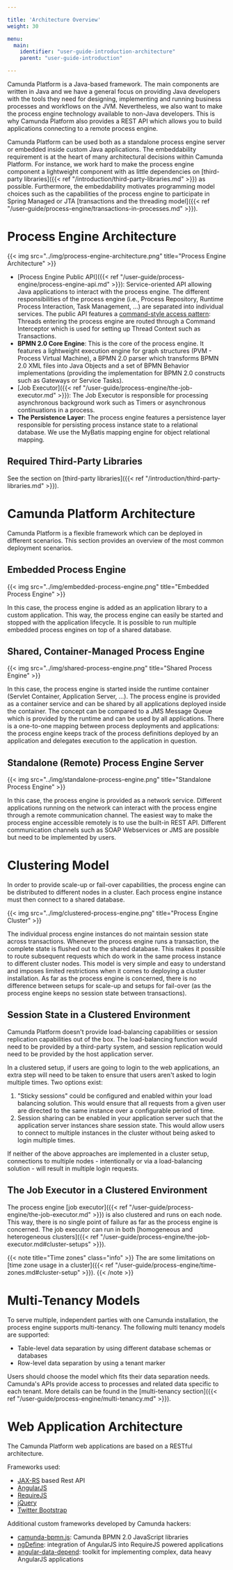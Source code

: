 ```yaml
---

title: 'Architecture Overview'
weight: 30

menu:
  main:
    identifier: "user-guide-introduction-architecture"
    parent: "user-guide-introduction"

---
```



Camunda Platform is a Java-based framework. The main components are written in Java and we have a general focus on providing Java developers with the tools they need for designing, implementing and running business processes and workflows on the JVM. Nevertheless, we also want to make the process engine technology available to non-Java developers. This is why Camunda Platform also provides a REST API which allows you to build applications connecting to a remote process engine.

Camunda Platform can be used both as a standalone process engine server or embedded inside custom Java applications. The embeddability requirement is at the heart of many architectural decisions within Camunda Platform. For instance, we work hard to make the process engine component a lightweight component with as little dependencies on [third-party libraries]({{< ref "/introduction/third-party-libraries.md" >}}) as possible. Furthermore, the embeddability motivates programming model choices such as the capabilities of the process engine to participate in Spring Managed or JTA [transactions and the threading model]({{< ref "/user-guide/process-engine/transactions-in-processes.md" >}}).


# Process Engine Architecture

{{< img src="../img/process-engine-architecture.png" title="Process Engine Architecture" >}}

* [Process Engine Public API]({{< ref "/user-guide/process-engine/process-engine-api.md" >}}): Service-oriented API allowing Java applications to interact with the process engine. The different responsibilities of the process engine (i.e., Process Repository, Runtime Process Interaction, Task Management, ...) are separated into individual services. The public API features a [command-style access pattern](http://en.wikipedia.org/wiki/Command_pattern): Threads entering the process engine are routed through a Command Interceptor which is used for setting up Thread Context such as Transactions.
* **BPMN 2.0 Core Engine**: This is the core of the process engine. It features a lightweight execution engine for graph structures (PVM - Process Virtual Machine), a BPMN 2.0 parser which transforms BPMN 2.0 XML files into Java Objects and a set of BPMN Behavior implementations (providing the implementation for BPMN 2.0 constructs such as Gateways or Service Tasks).
* [Job Executor]({{< ref "/user-guide/process-engine/the-job-executor.md" >}}): The Job Executor is responsible for processing asynchronous background work such as Timers or asynchronous continuations in a process.
* **The Persistence Layer**: The process engine features a persistence layer responsible for persisting process instance state to a relational database. We use the MyBatis mapping engine for object relational mapping.


## Required Third-Party Libraries

See the section on [third-party libraries]({{< ref "/introduction/third-party-libraries.md" >}}).


# Camunda Platform Architecture

Camunda Platform is a flexible framework which can be deployed in different scenarios. This section provides an overview of the most common deployment scenarios.


## Embedded Process Engine

{{< img src="../img/embedded-process-engine.png" title="Embedded Process Engine" >}}

In this case, the process engine is added as an application library to a custom application. This way, the process engine can easily be started and stopped with the application lifecycle. It is possible to run multiple embedded process engines on top of a shared database.


## Shared, Container-Managed Process Engine

{{< img src="../img/shared-process-engine.png" title="Shared Process Engine" >}}

In this case, the process engine is started inside the runtime container (Servlet Container, Application Server, ...). The process engine is provided as a container service and can be shared by all applications deployed inside the container. The concept can be compared to a JMS Message Queue which is provided by the runtime and can be used by all applications. There is a one-to-one mapping between process deployments and applications: the process engine keeps track of the process definitions deployed by an application and delegates execution to the application in question.


## Standalone (Remote) Process Engine Server

{{< img src="../img/standalone-process-engine.png" title="Standalone Process Engine" >}}

In this case, the process engine is provided as a network service. Different applications running on the network can interact with the process engine through a remote communication channel. The easiest way to make the process engine accessible remotely is to use the built-in REST API. Different communication channels such as SOAP Webservices or JMS are possible but need to be implemented by users.


# Clustering Model

In order to provide scale-up or fail-over capabilities, the process engine can be distributed to different nodes in a cluster. Each process engine instance must then connect to a shared database.

{{< img src="../img/clustered-process-engine.png" title="Process Engine Cluster" >}}

The individual process engine instances do not maintain session state across transactions. Whenever the process engine runs a transaction, the complete state is flushed out to the shared database. This makes it possible to route subsequent requests which do work in the same process instance to different cluster nodes. This model is very simple and easy to understand and imposes limited restrictions when it comes to deploying a cluster installation. As far as the process engine is concerned, there is no difference between setups for scale-up and setups for fail-over (as the process engine keeps no session state between transactions).

## Session State in a Clustered Environment

Camunda Platform doesn't provide load-balancing capabilities or session replication capabilities out of the box. The load-balancing function would need to be provided by a third-party system, and session replication would need to be provided by the host application server.

In a clustered setup, if users are going to login to the web applications, an extra step will need to be taken to ensure that users aren't asked to login multiple times. Two options exist:

1. "Sticky sessions" could be configured and enabled within your load balancing solution. This would ensure that all requests from a given user are directed to the same instance over a configurable period of time.
2. Session sharing can be enabled in your application server such that the application server instances share session state. This would allow users to connect to multiple instances in the cluster without being asked to login multiple times.

If neither of the above approaches are implemented in a cluster setup, connections to multiple nodes - intentionally or via a load-balancing solution - will result in multiple login requests.

## The Job Executor in a Clustered Environment

The process engine [job executor]({{< ref "/user-guide/process-engine/the-job-executor.md" >}}) is also clustered and runs on each node. This way, there is no single point of failure as far as the process engine is concerned. The job executor can run in both [homogeneous and heterogeneous clusters]({{< ref "/user-guide/process-engine/the-job-executor.md#cluster-setups" >}}).

{{< note title="Time zones" class="info" >}}
The are some limitations on [time zone usage in a cluster]({{< ref "/user-guide/process-engine/time-zones.md#cluster-setup" >}}).
{{< /note >}}


# Multi-Tenancy Models

To serve multiple, independent parties with one Camunda installation, the process engine supports
multi-tenancy. The following multi tenancy models are supported:

* Table-level data separation by using different database schemas or databases
* Row-level data separation by using a tenant marker

Users should choose the model which fits their data separation needs. Camunda's APIs provide access
to processes and related data specific to each tenant.
More details can be found in the [multi-tenancy section]({{< ref "/user-guide/process-engine/multi-tenancy.md" >}}).


# Web Application Architecture

The Camunda Platform web applications are based on a RESTful architecture.

Frameworks used:

* [JAX-RS](https://jax-rs-spec.java.net) based Rest API
* [AngularJS](http://angularjs.org)
* [RequireJS](http://requirejs.org)
* [jQuery](http://jquery.com)
* [Twitter Bootstrap](http://getbootstrap.com)

Additional custom frameworks developed by Camunda hackers:

* [camunda-bpmn.js](https://github.com/camunda/camunda-bpmn.js): Camunda BPMN 2.0 JavaScript libraries
* [ngDefine](https://github.com/Nikku/requirejs-angular-define): integration of AngularJS into RequireJS powered applications
* [angular-data-depend](https://github.com/Nikku/angular-data-depend): toolkit for implementing complex, data heavy AngularJS applications
